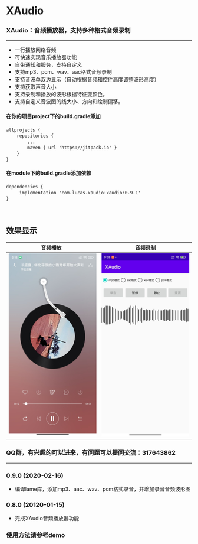 # XAudio

### XAudio：音频播放器，支持多种格式音频录制
---------------------------------


* 一行播放网络音频
* 可快速实现音乐播放器功能
* 自带通知和服务，支持自定义
* 支持mp3、pcm、wav、aac格式音频录制
* 支持音波单双边显示（自动根据音频和控件高度调整波形高度）
* 支持获取声音大小
* 支持录制和播放的波形根据特征变颜色。
* 支持自定义音波图的线大小、方向和绘制偏移。



#### 在你的项目project下的build.gradle添加
```
allprojects {
	repositories {
		...
		maven { url 'https://jitpack.io' }
	}
}
```
#### 在module下的build.gradle添加依赖
```
dependencies {
     implementation 'com.lucas.xaudio:xaudio:0.9.1'
}

```
　

## 效果显示
| 音频播放   | 音频录制  |
|:-----------:|:--------:|
|![](./01.jpg) | ![](./02.jpg) |


### QQ群，有兴趣的可以进来，有问题可以提问交流：317643862

----------------------------------------------------

### 0.9.0 (2020-02-16)

* 编译lame库，添加mp3、aac、wav、pcm格式录音，并增加录音音频波形图

### 0.8.0 (20120-01-15)

* 完成XAudio音频播放器功能

### 使用方法请参考demo





